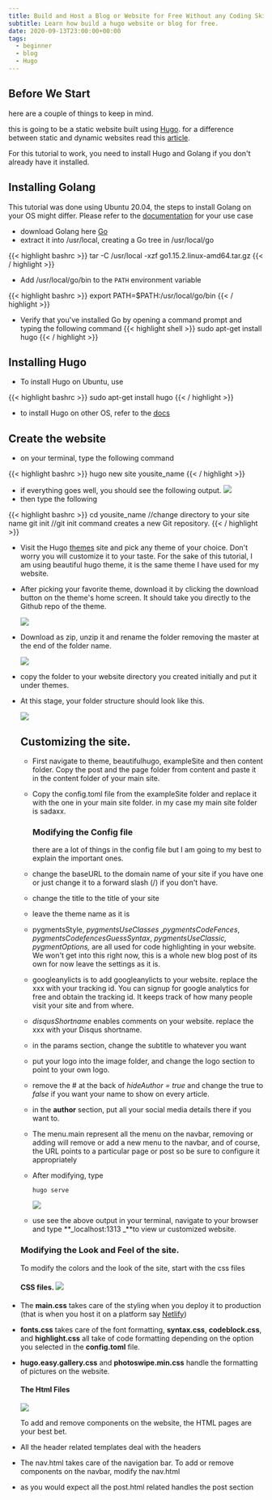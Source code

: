 ```yaml
---
title: Build and Host a Blog or Website for Free Without any Coding Skills in 50 mins
subtitle: Learn how build a hugo website or blog for free.
date: 2020-09-13T23:00:00+00:00
tags:
  - beginner
  - blog
  - Hugo
---
```


## **Before We Start**

here are a couple of things to keep in mind.

this is going to be a static website built using [Hugo](https://gohugo.io/documentation/). for a difference between static and dynamic websites read this [article](https://wpamelia.com/static-vs-dynamic-website/#:~:text=Static%20websites%20are%20ones%20that,databases%20in%20addition%20to%20HTML.).

For this tutorial to work, you need to install Hugo and Golang if you don't already have it installed.

## **Installing Golang**

This tutorial was done using Ubuntu 20.04, the steps to install Golang on your OS might differ. Please refer to the [documentation](https://golang.org/doc/install?download=go1.15.2.linux-amd64.tar.gz#install) for your use case

- download Golang here [Go](https://golang.org/dl/go1.15.2.linux-amd64.tar.gz "Go")
- extract it into /usr/local, creating a Go tree in /usr/local/go

{{< highlight bashrc  >}}
tar -C /usr/local -xzf go1.15.2.linux-amd64.tar.gz
{{< / highlight >}}

- Add /usr/local/go/bin to the `PATH` environment variable

{{< highlight bashrc  >}}
export PATH=\$PATH:/usr/local/go/bin
{{< / highlight >}}

- Verify that you've installed Go by opening a command prompt and typing the following command
  {{< highlight shell  >}}
  sudo apt-get install hugo
  {{< / highlight >}}

## Installing Hugo

- To install Hugo on Ubuntu, use

{{< highlight bashrc  >}}
sudo apt-get install hugo
{{< / highlight >}}

- to install Hugo on other OS, refer to the [docs](https://gohugo.io/getting-started/installing/ "Install Hugo")

## Create the website

- on your terminal, type the following command

{{< highlight bashrc  >}}
hugo new site yousite_name
{{< / highlight >}}

- if everything goes well, you should see the following output. ![](/uploads/screenshot-from-2020-09-14-15-25-53.png)
- then type the following

{{< highlight bashrc  >}}
cd yousite_name //change directory to your site name
git init //git init command creates a new Git repository.
{{< / highlight >}}

- Visit the Hugo [themes](https://themes.gohugo.io/ "Themes") site and pick any theme of your choice. Don't worry you will customize it to your taste. For the sake of this tutorial, I am using beautiful hugo theme, it is the same theme I have used for my website.
- After picking your favorite theme, download it by clicking the download button on the theme's home screen. It should take you directly to the Github repo of the theme.

  ![](/uploads/screenshot-from-2020-09-14-15-41-54.png)

- Download as zip, unzip it and rename the folder removing the master at the end of the folder name.

  ![](/uploads/a.png)

- copy the folder to your website directory you created initially and put it under themes.
- At this stage, your folder structure should look like this.

  ![](/uploads/screenshot-from-2020-09-14-15-55-33.png)

  ## Customizing the site.

  - First navigate to theme, beautifulhugo, exampleSite and then content folder. Copy the post and the page folder from content and paste it in the content folder of your main site.
  - Copy the config.toml file from the exampleSite folder and replace it with the one in your main site folder. in my case my main site folder is sadaxx.

    ### Modifying the Config file

    there are a lot of things in the config file but I am going to my best to explain the important ones.

  - change the baseURL to the domain name of your site if you have one or just change it to a forward slash (/) if you don't have.
  - change the title to the title of your site
  - leave the theme name as it is
  - pygmentsStyle, _pygmentsUseClasses_ ,_pygmentsCodeFences_, _pygmentsCodefencesGuessSyntax_, _pygmentsUseClassic, pygmentOptions,_ are all used for code highlighting in your website. We won't get into this right now, this is a whole new blog post of its own for now leave the settings as it is.
  - googleanylicts is to add googleanylicts to your website. replace the xxx with your tracking id. You can signup for google analytics for free and obtain the tracking id. It keeps track of how many people visit your site and from where.
  - _disqusShortname_ enables comments on your website. replace the xxx with your Disqus shortname.
  - in the params section, change the subtitle to whatever you want
  - put your logo into the image folder, and change the logo section to point to your own logo.
  - remove the # at the back of _hideAuthor = true_ and change the true to _false_ if you want your name to show on every article.
  - in the **author** section, put all your social media details there if you want to.
  - The menu.main represent all the menu on the navbar, removing or adding will remove or add a new menu to the navbar, and of course, the URL points to a particular page or post so be sure to configure it appropriately
  - After modifying, type

        hugo serve

    ![](/uploads/screenshot-from-2020-09-14-16-42-01.png)

  - use see the above output in your terminal, navigate to your browser and type **_localhost:1313 _**to view ur customized website.

  ### Modifying the Look and Feel of the site.

  To modify the colors and the look of the site, start with the css files

  #### CSS files. ![](/uploads/css.png)

- The **main.css** takes care of the styling when you deploy it to production (that is when you host it on a platform say [Netlify](www.netlify.com))
- **fonts.css** takes care of the font formatting, **syntax.css**, **codeblock.css**, and **highlight.css** all take of code formatting depending on the option you selected in the **config.toml** file.
- **hugo.easy.gallery.css** and **photoswipe.min.css** handle the formatting of pictures on the website.

  #### The Html Files

  ![](/uploads/html.png)

  To add and remove components on the website, the HTML pages are your best bet.

- All the header related templates deal with the headers
- The nav.html takes care of the navigation bar. To add or remove components on the navbar, modify the nav.html
- as you would expect all the post.html related handles the post section
